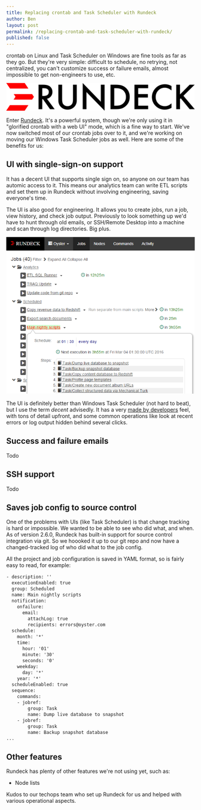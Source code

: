 ```yaml
---
title: Replacing crontab and Task Scheduler with Rundeck
author: Ben
layout: post
permalink: /replacing-crontab-and-task-scheduler-with-rundeck/
published: false
---
```


crontab on Linux and Task Scheduler on Windows are fine tools as far as they go. But they're very simple: difficult to schedule, no retrying, not centralized, you can't customize success or failure emails, almost impossible to get non-engineers to use, etc.

![Rundeck logo](/public/images/rundeck-logo.png)

Enter [Rundeck](http://rundeck.org/). It's a powerful system, though we're only using it in "glorified crontab with a web UI" mode, which is a fine way to start. We've now switched most of our crontab jobs over to it, and we're working on moving our Windows Task Scheduler jobs as well. Here are some of the benefits for us:

## UI with single-sign-on support

It has a decent UI that supports single sign on, so anyone on our team has automic access to it. This means our analytics team can write ETL scripts and set them up in Rundeck without involving engineering, saving everyone's time.

The UI is also good for engineering. It allows you to create jobs, run a job, view history, and check job output. Previously to look something up we'd have to hunt through old emails, or SSH/Remote Desktop into a machine and scan through log directories. Big plus.

![Rundeck jobs UI](/public/images/rundeck-ui.png)

The UI is definitely better than Windows Task Scheduler (not hard to beat), but I use the term *decent* advisedly. It has a very [made by developers](http://blog.codinghorror.com/this-is-what-happens-when-you-let-developers-create-ui/) feel, with tons of detail upfront, and some common operations like look at recent errors or log output hidden behind several clicks.

## Success and failure emails

Todo

## SSH support

Todo

## Saves job config to source control

One of the problems with UIs (like Task Scheduler) is that change tracking is hard or impossible. We wanted to be able to see who did what, and when. As of version 2.6.0, Rundeck has built-in support for source control integration via git. So we hoooked it up to our git repo and now have a changed-tracked log of who did what to the job config.

All the project and job configuration is saved in YAML format, so is fairly easy to read, for example:

```
- description: ''
  executionEnabled: true
  group: Scheduled
  name: Main nightly scripts
  notification:
    onfailure:
      email:
        attachLog: true
        recipients: errors@oyster.com
  schedule:
    month: '*'
    time:
      hour: '01'
      minute: '30'
      seconds: '0'
    weekday:
      day: '*'
    year: '*'
  scheduleEnabled: true
  sequence:
    commands:
    - jobref:
        group: Task
        name: Dump live database to snapshot
    - jobref:
        group: Task
        name: Backup snapshot database
...
```

## Other features

Rundeck has plenty of other features we're not using yet, such as:

* Node lists

Kudos to our techops team who set up Rundeck for us and helped with various operational aspects.
